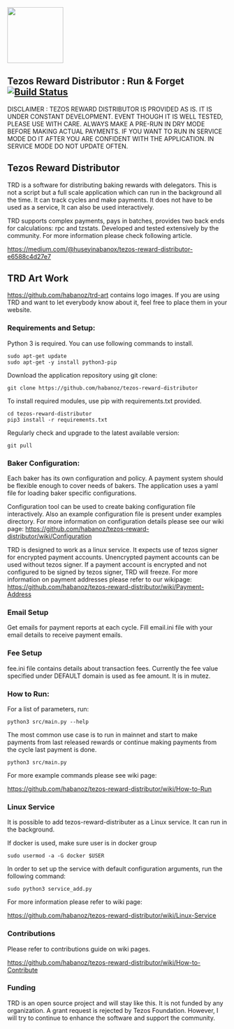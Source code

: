 
<img src="https://raw.githubusercontent.com/habanoz/trd-art/master/logo-narrow/trd_512__1.png" width="128" /> 

## Tezos Reward Distributor : Run & Forget [![Build Status](https://travis-ci.com/habanoz/tezos-reward-distributor.svg?branch=development)](https://travis-ci.com/habanoz/tezos-reward-distributor)

DISCLAIMER : TEZOS REWARD DISTRIBUTOR IS PROVIDED AS IS. IT IS UNDER CONSTANT DEVELOPMENT. EVENT THOUGH IT IS WELL TESTED, PLEASE USE WITH CARE. ALWAYS MAKE A PRE-RUN IN DRY MODE BEFORE MAKING ACTUAL PAYMENTS. IF YOU WANT TO RUN IN SERVICE MODE DO IT AFTER YOU ARE CONFIDENT WITH THE APPLICATION. IN SERVICE MODE DO NOT UPDATE OFTEN.

## Tezos Reward Distributor
TRD is a software for distributing baking rewards with delegators. This is not a script but a full scale application which can run in the background all the time. It can track cycles and make payments. It does not have to be used as a service, It can also be used interactively.

TRD supports complex payments, pays in batches, provides two back ends for calculations: rpc and tzstats. Developed and tested extensively by the community. For more information please check following article.

https://medium.com/@huseyinabanox/tezos-reward-distributor-e6588c4d27e7

## TRD Art Work
https://github.com/habanoz/trd-art contains logo images. If you are using TRD and want to let everybody know about it, feel free to place them in your website.


### Requirements and Setup:

Python 3 is required. You can use following commands to install. 

```
sudo apt-get update
sudo apt-get -y install python3-pip
```

Download the application repository using git clone:

```
git clone https://github.com/habanoz/tezos-reward-distributor
```

To install required modules, use pip with requirements.txt provided.

```
cd tezos-reward-distributor
pip3 install -r requirements.txt
```

Regularly check and upgrade to the latest available version:

```
git pull
```

### Baker Configuration:

Each baker has its own configuration and policy. A payment system should be flexible enough to cover needs of bakers. The application uses a yaml file for loading baker specific configurations. 

Configuration tool can be used to create baking configuration file interactively. Also an example configuration file is present under examples directory. For more information on configuration details please see our wiki page:
https://github.com/habanoz/tezos-reward-distributor/wiki/Configuration

TRD is designed to work as a linux service. It expects use of tezos signer for encrypted payment accounts. Unencrypted payment accounts can be used without tezos signer. If a payment account is encrypted and not configured to be signed by tezos signer, TRD will freeze. For more information on payment addresses please refer to our wikipage:
https://github.com/habanoz/tezos-reward-distributor/wiki/Payment-Address

### Email Setup

Get emails for payment reports at each cycle. Fill email.ini file with your email details to receive payment emails.

### Fee Setup

fee.ini file contains details about transaction fees. Currently the fee value specified under DEFAULT domain is used as fee amount. It is in mutez.

### How to Run:

For a list of parameters, run:

```
python3 src/main.py --help
```

The most common use case is to run in mainnet and start to make payments from last released rewards or continue making payments from the cycle last payment is done. 

```
python3 src/main.py
```

For more example commands please see wiki page:

https://github.com/habanoz/tezos-reward-distributor/wiki/How-to-Run

### Linux Service

It is possible to add tezos-reward-distributer as a Linux service. It can run in the background. 

If docker is used, make sure user is in docker group
```
sudo usermod -a -G docker $USER
```

In order to set up the service with default configuration arguments, run the following command:

```
sudo python3 service_add.py
```

For more information please refer to wiki page:

https://github.com/habanoz/tezos-reward-distributor/wiki/Linux-Service

### Contributions
Please refer to contributions guide on wiki pages.

https://github.com/habanoz/tezos-reward-distributor/wiki/How-to-Contribute

### Funding

TRD is an open source project and will stay like this. It is not funded by any organization. A grant request is rejected by Tezos Foundation. However, I will try to continue to enhance the software and support the community.
